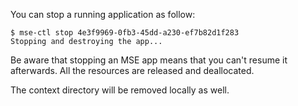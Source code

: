 You can stop a running application as follow:

```console
$ mse-ctl stop 4e3f9969-0fb3-45dd-a230-ef7b82d1f283
Stopping and destroying the app...
```

Be aware that stopping an MSE app means that you can't resume it afterwards. All the resources are released and deallocated.

The context directory will be removed locally as well.
